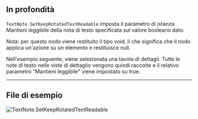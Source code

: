 ## In profondità
`TextNote.SetKeepRotatedTextReadable` imposta il parametro di istanza Mantieni leggibile della nota di testo specificata sul valore booleano dato.

Nota: per questo nodo viene restituito il tipo void, il che significa che il nodo applica un'azione su un elemento e restituisce null.

Nell'esempio seguente, viene selezionata una tavola di dettagli. Tutte le note di testo nelle viste di dettaglio vengono quindi raccolte e il relativo parametro "Mantieni leggibile" viene impostato su true.
___
## File di esempio

![TextNote.SetKeepRotatedTextReadable](./Revit.Elements.TextNote.SetKeepRotatedTextReadable_img.jpg)
